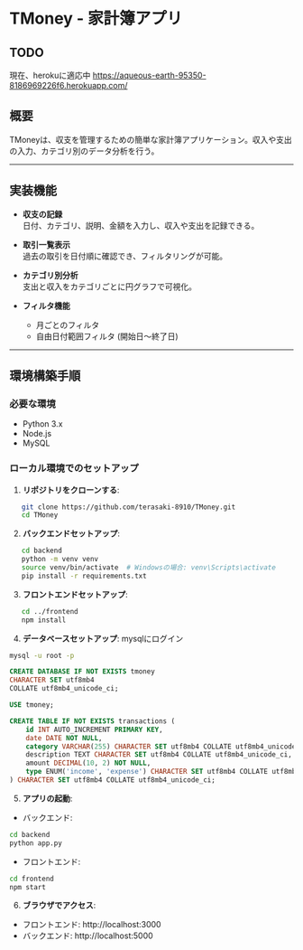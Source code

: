 # TMoney - 家計簿アプリ

## TODO
現在、herokuに適応中
https://aqueous-earth-95350-8186969226f6.herokuapp.com/

## 概要
TMoneyは、収支を管理するための簡単な家計簿アプリケーション。収入や支出の入力、カテゴリ別のデータ分析を行う。

---

## 実装機能
- **収支の記録**  
  日付、カテゴリ、説明、金額を入力し、収入や支出を記録できる。
  
- **取引一覧表示**  
  過去の取引を日付順に確認でき、フィルタリングが可能。

- **カテゴリ別分析**  
  支出と収入をカテゴリごとに円グラフで可視化。

- **フィルタ機能**  
  - 月ごとのフィルタ
  - 自由日付範囲フィルタ (開始日～終了日)

---

## 環境構築手順

### 必要な環境
- Python 3.x
- Node.js
- MySQL

### ローカル環境でのセットアップ
1. **リポジトリをクローンする**:
```bash
   git clone https://github.com/terasaki-8910/TMoney.git
   cd TMoney
```

2. **バックエンドセットアップ**:
```bash
   cd backend
   python -m venv venv
   source venv/bin/activate  # Windowsの場合: venv\Scripts\activate
   pip install -r requirements.txt
```

3. **フロントエンドセットアップ**:
```bash
   cd ../frontend
   npm install
```

4. **データベースセットアップ**:
mysqlにログイン
```bash
mysql -u root -p
```

```sql
CREATE DATABASE IF NOT EXISTS tmoney
CHARACTER SET utf8mb4
COLLATE utf8mb4_unicode_ci;

USE tmoney;

CREATE TABLE IF NOT EXISTS transactions (
    id INT AUTO_INCREMENT PRIMARY KEY,
    date DATE NOT NULL,
    category VARCHAR(255) CHARACTER SET utf8mb4 COLLATE utf8mb4_unicode_ci NOT NULL,
    description TEXT CHARACTER SET utf8mb4 COLLATE utf8mb4_unicode_ci,
    amount DECIMAL(10, 2) NOT NULL,
    type ENUM('income', 'expense') CHARACTER SET utf8mb4 COLLATE utf8mb4_unicode_ci NOT NULL
) CHARACTER SET utf8mb4 COLLATE utf8mb4_unicode_ci;
```

5. **アプリの起動**:
- バックエンド:
```bash
cd backend
python app.py
```
- フロントエンド:
```bash
cd frontend
npm start
```

6. **ブラウザでアクセス**:
- フロントエンド: http://localhost:3000
- バックエンド: http://localhost:5000


